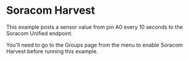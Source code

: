 # Soracom Harvest

This example posts a sensor value from pin A0 every 10 seconds to the Soracom Unified endpoint.

You'll need to go to the Groups page from the menu to enable Soracom Harvest before running this example.
